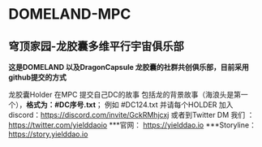 # DOMELAND-MPC
## 穹顶家园-龙胶囊多维平行宇宙俱乐部
**这是DOMELAND 以及DragonCapsule 龙胶囊的社群共创俱乐部，目前采用github提交的方式**

 龙胶囊Holder 在MPC 提交自己DC的故事
 包括龙的背景故事（海浪头是第一个），**格式为：#DC序号.txt**； 例如 #DC124.txt
 并请每个HOLDER 加入discord：https://discord.com/invite/GckRMhjcxj
 或者到Twitter DM 我们 ： https://twitter.com/yielddaoio
 ***官网： https://yielddao.io
 ***Storyline： https://story.yielddao.io


 
